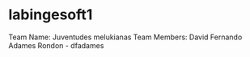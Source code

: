 # labingesoft1
Team Name: Juventudes melukianas 
Team Members: 
David Fernando Adames Rondon - dfadames
